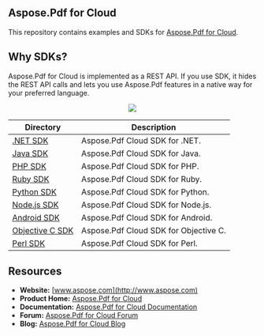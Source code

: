 ## Aspose.Pdf for Cloud
This repository contains examples and SDKs for [Aspose.Pdf for Cloud](http://www.aspose.com/cloud/pdf-api.aspx).

## Why SDKs?
Aspose.Pdf for Cloud is implemented as a REST API. If you use SDK, it hides the REST API calls and lets you use Aspose.Pdf features in a native way for your preferred language.

<p align="center">
  <a title="Download complete Aspose.Pdf for Cloud source code" href="https://github.com/asposepdf/Aspose_Pdf_Cloud/archive/master.zip">
	<img src="https://raw.github.com/AsposeExamples/java-examples-dashboard/master/images/downloadZip-Button-Large.png" />
  </a>
</p>


Directory | Description
--------- | -----------
[.NET SDK](SDKs/Aspose.Pdf-Cloud-SDK-for-.NET)  |  Aspose.Pdf Cloud SDK for .NET.
[Java SDK](SDKs/Aspose.Pdf-Cloud-SDK-for-Java)  |  Aspose.Pdf Cloud SDK for Java.
[PHP SDK](SDKs/Aspose.Pdf-Cloud-SDK-for-PHP)  | Aspose.Pdf Cloud SDK for PHP.
[Ruby SDK](SDKs/Aspose.Pdf-Cloud-SDK-for-Ruby) | Aspose.Pdf Cloud SDK for Ruby.
[Python SDK](SDKs/Aspose.Pdf-Cloud-SDK-for-Python)  | Aspose.Pdf Cloud SDK for Python.
[Node.js SDK](SDKs/Aspose.Pdf-Cloud-SDK-for-NodeJS)  | Aspose.Pdf Cloud SDK for Node.js.
[Android SDK](SDKs/Aspose.Pdf-Cloud-SDK-for-Android)  |  Aspose.Pdf Cloud SDK for Android.
[Objective C SDK](SDKs/Aspose.Pdf-Cloud-SDK-for-Objective-C)  | Aspose.Pdf Cloud SDK for Objective C.
[Perl SDK](SDKs/Aspose.Pdf-Cloud-SDK-for-Perl)  | Aspose.Pdf Cloud SDK for Perl.

## Resources

+ **Website:** [www.aspose.com](http://www.aspose.com)
+ **Product Home:** [Aspose.Pdf for Cloud](http://www.aspose.com/cloud/pdf-api.aspx)
+ **Documentation:** [Aspose.Pdf for Cloud Documentation](http://www.aspose.com/docs/display/pdfcloud/Home)
+ **Forum:** [Aspose.Pdf for Cloud Forum](http://www.aspose.com/community/forums/aspose.pdf-product-family/75/showforum.aspx)
+ **Blog:** [Aspose.Pdf for Cloud Blog](http://www.aspose.com/blogs/aspose-products/aspose-pdf-product-family.html)
